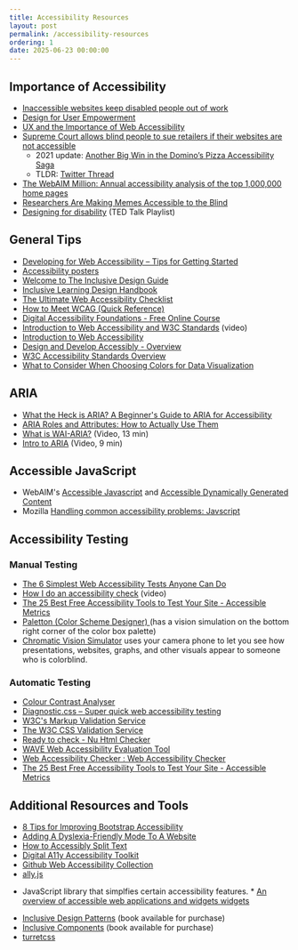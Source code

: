 ```yaml
---
title: Accessibility Resources
layout: post
permalink: /accessibility-resources
ordering: 1
date: 2025-06-23 00:00:00
---
```


## Importance of Accessibility 
* [Inaccessible websites keep disabled people out of work](https://abilitynet.org.uk/news-blogs/inaccessible-websites-keep-disabled-people-out-work-abilitynet-tells-government-taskforce)
* [Design for User Empowerment](http://www.nixdell.com/classes/HCI-and-Design-Spring-2017/p24-ladner.pdf)
* [UX and the Importance of Web Accessibility](https://www.toptal.com/designers/ui/importance-web-accessibility)
* [Supreme Court allows blind people to sue retailers if their websites are not accessible](https://www.latimes.com/politics/story/2019-10-07/blind-person-dominos-ada-supreme-court-disabled)
	* 2021 update: [Another Big Win in the Domino’s Pizza Accessibility Saga](https://www.lflegal.com/2021/06/dominos-june-2021/)
	* TLDR: [Twitter Thread](https://twitter.com/Kevmarmol_CT/status/1461383995653083140)
* [The WebAIM Million: Annual accessibility analysis of the top 1,000,000 home pages](https://webaim.org/projects/million/)
* [Researchers Are Making Memes Accessible to the Blind](https://onezero.medium.com/researchers-are-making-memes-accessible-to-the-blind-46b9ef0550da)
* [Designing for disability](https://www.ted.com/playlists/372/designing_for_disability)
 (TED Talk Playlist)
 
## General Tips 
* [Developing for Web Accessibility – Tips for Getting Started](https://www.w3.org/WAI/tips/developing/)
* [Accessibility posters](https://ukhomeoffice.github.io/accessibility-posters/)
* [Welcome to The Inclusive Design Guide](https://guide.inclusivedesign.ca/)
* [Inclusive Learning Design Handbook](https://handbook.floeproject.org/)
* [The Ultimate Web Accessibility Checklist](https://www.accessiblemetrics.com/wp-content/uploads/2018/10/Accessible-Metrics-Campaign-Content-Offer.pdf)
* [How to Meet WCAG (Quick Reference)
 ](https://www.w3.org/WAI/WCAG21/quickref/)
* [Digital Accessibility Foundations - Free Online Course](https://www.w3.org/WAI/fundamentals/foundations-course/)
* [Introduction to Web Accessibility and W3C Standards](https://www.youtube.com/watch?v=20SHvU2PKsM)
 (video)
* [Introduction to Web Accessibility](https://www.w3.org/WAI/fundamentals/accessibility-intro/)
* [Design and Develop Accessibly - Overview](https://www.w3.org/WAI/design-develop/)
* [W3C Accessibility Standards Overview](https://www.w3.org/WAI/standards-guidelines/)
* [What to Consider When Choosing Colors for Data Visualization](https://www.dataquest.io/blog/what-to-consider-when-choosing-colors-for-data-visualization/)
 
## ARIA 
* [What the Heck is ARIA? A Beginner's Guide to ARIA for Accessibility](https://www.lullabot.com/articles/what-heck-aria-beginners-guide-aria-accessibility)
* [ARIA Roles and Attributes: How to Actually Use Them](https://thecodeboss.dev/2016/09/aria-roles-and-attributes-how-to-actually-use-them/)
* [What is WAI-ARIA?](https://www.youtube.com/watch?v=CNoz0TXG-vk)
 (Video, 13 min)
* [Intro to ARIA](https://www.youtube.com/watch?v=g9Qff0b-lHk)
 (Video, 9 min)
 
## Accessible JavaScript 
* WebAIM's [Accessible Javascript](https://webaim.org/techniques/javascript/)
 and [Accessible Dynamically Generated Content](https://webaim.org/techniques/javascript/other)
* Mozilla [Handling common accessibility problems: Javscript](https://developer.mozilla.org/en-US/docs/Learn/Tools_and_testing/Cross_browser_testing/Accessibility#javascript)

## Accessibility Testing 
### Manual Testing 
* [The 6 Simplest Web Accessibility Tests Anyone Can Do](https://karlgroves.com/2013/09/05/the-6-simplest-web-accessibility-tests-anyone-can-do)
* [How I do an accessibility check](https://www.youtube.com/watch?v=cOmehxAU_4s)
 (video)
* [The 25 Best Free Accessibility Tools to Test Your Site - Accessible Metrics](https://www.accessiblemetrics.com/blog/7-web-accessibility-testing-tools-for-every-need/)
* [Paletton (Color Scheme Designer)
 ](https://paletton.com/)
 (has a vision simulation on the bottom right corner of the color box palette)
* [Chromatic Vision Simulator](https://asada.website/cvsimulator/e/)
 uses your camera phone to let you see how presentations, websites, graphs, and other visuals appear to someone who is colorblind. 

### Automatic Testing 
* [Colour Contrast Analyser](https://www.tpgi.com/color-contrast-checker/)
* [Diagnostic.css – Super quick web accessibility testing](https://karlgroves.com/2013/09/07/diagnostic-css-super-quick-web-accessibility-testing)
* [W3C's Markup Validation Service](http://validator.w3.org/)
* [The W3C CSS Validation Service](https://jigsaw.w3.org/css-validator/)
* [Ready to check - Nu Html Checker](https://validator.w3.org/nu/)
* [WAVE Web Accessibility Evaluation Tool](https://wave.webaim.org/)
* [Web Accessibility Checker : Web Accessibility Checker](https://achecker.us/checker/index.php)
* [The 25 Best Free Accessibility Tools to Test Your Site - Accessible Metrics](https://www.accessiblemetrics.com/blog/7-web-accessibility-testing-tools-for-every-need/)
 
## Additional Resources and Tools 
* [8 Tips for Improving Bootstrap Accessibility](https://www.sitepoint.com/making-bootstrap-accessible/)
* [Adding A Dyslexia-Friendly Mode To A Website](https://www.smashingmagazine.com/2021/11/dyslexia-friendly-mode-website/)
* [How to Accessibly Split Text](https://css-irl.info/how-to-accessibly-split-text/)
* [Digital A11y Accessibility Toolkit](https://hiredigitally.com/accessibility-toolkit/)
* [Github Web Accessibility Collection](https://github.com/collections/web-accessibility)
* [ally.js](https://allyjs.io)
 - JavaScript library that simplfies certain accessibility features. * [An overview of accessible web applications and widgets widgets](https://developer.mozilla.org/en-US/docs/Web/Accessibility/An_overview_of_accessible_web_applications_and_widgets)
* [Inclusive Design Patterns](https://www.smashingmagazine.com/printed-books/inclusive-front-end-design-patterns/)
 (book available for purchase)
* [Inclusive Components](https://www.smashingmagazine.com/printed-books/inclusive-components/)
 (book available for purchase)
* [turretcss](https://turretcss.com)
